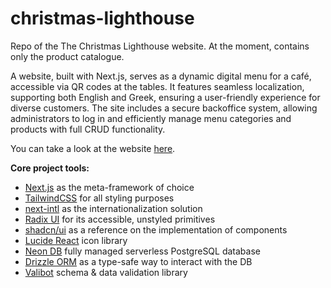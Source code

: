 # christmas-lighthouse

Repo of the The Christmas Lighthouse website.
At the moment, contains only the product catalogue.

A website, built with Next.js, serves as a dynamic digital menu for a café, accessible via QR codes at the tables. It features seamless localization, supporting both English and Greek, ensuring a user-friendly experience for diverse customers. The site includes a secure backoffice system, allowing administrators to log in and efficiently manage menu categories and products with full CRUD functionality.

You can take a look at the website <a href="https://thechristmaslighthouse.gr" target="_blank">here</a>.

**Core project tools:**

- [Next.js](https://nextjs.org/) as the meta-framework of choice
- [TailwindCSS](https://tailwindcss.com/) for all styling purposes
- [next-intl](https://next-intl-docs.vercel.app/) as the internationalization solution
- [Radix UI](https://www.radix-ui.com/primitives) for its accessible, unstyled primitives
- [shadcn/ui](https://ui.shadcn.com/) as a reference on the implementation of components
- [Lucide React](https://lucide.dev/) icon library
- [Neon DB](https://neon.tech/home) fully managed serverless PostgreSQL database
- [Drizzle ORM](https://orm.drizzle.team/) as a type-safe way to interact with the DB
- [Valibot](https://valibot.dev/) schema & data validation library
